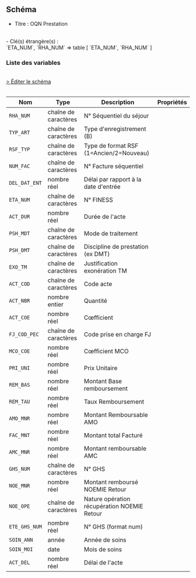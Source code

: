 ## Schéma

- Titre : OQN Prestation
<br />
- Clé(s) étrangère(s) : <br />
`ETA_NUM`, `RHA_NUM` => table <PreviewPage text="T_SSRaaB" link="/tables/T_SSRaaB" /> [ `ETA_NUM`, `RHA_NUM` ]<br />

### Liste des variables
<br />
<div>
    <a href="https://gitlab.com/healthdatahub/schema-snds/edit/master/schemas/PMSI/PMSI%20SSR/T_SSRaaFB.json"  
    arget="_blank" rel="noopener noreferrer">> Éditer le schéma</a>
    <OutboundLink />
</div>
<br />

Nom|Type|Description|Propriétés
-|-|-|-
`RHA_NUM`|chaîne de caractères|N° Séquentiel du séjour||
`TYP_ART`|chaîne de caractères|Type d&#x27;enregistrement (B)||
`RSF_TYP`|chaîne de caractères|Type de format RSF (1&#x3D;Ancien/2&#x3D;Nouveau)||
`NUM_FAC`|chaîne de caractères|N° Facture séquentiel||
`DEL_DAT_ENT`|nombre réel|Délai par rapport à la date d&#x27;entrée||
`ETA_NUM`|chaîne de caractères|N° FINESS||
`ACT_DUR`|nombre réel|Durée de l&#x27;acte||
`PSH_MDT`|chaîne de caractères|Mode de traitement||
`PSH_DMT`|chaîne de caractères|Discipline de prestation (ex DMT)||
`EXO_TM`|chaîne de caractères|Justification exonération TM||
`ACT_COD`|chaîne de caractères|Code acte||
`ACT_NBR`|nombre entier|Quantité||
`ACT_COE`|nombre réel|Cœfficient||
`FJ_COD_PEC`|chaîne de caractères|Code prise en charge FJ||
`MCO_COE`|nombre réel|Cœfficient MCO||
`PRI_UNI`|nombre réel|Prix Unitaire||
`REM_BAS`|nombre réel|Montant Base remboursement||
`REM_TAU`|nombre réel|Taux Remboursement||
`AMO_MNR`|nombre réel|Montant Remboursable AMO||
`FAC_MNT`|nombre réel|Montant total Facturé||
`AMC_MNR`|nombre réel|Montant remboursable AMC||
`GHS_NUM`|chaîne de caractères|N° GHS||
`NOE_MNR`|nombre réel|Montant remboursé NOEMIE Retour||
`NOE_OPE`|chaîne de caractères|Nature opération récupération NOEMIE Retour||
`ETE_GHS_NUM`|nombre réel|N° GHS (format num)||
`SOIN_ANN`|année|Année de soins||
`SOIN_MOI`|date|Mois de soins||
`ACT_DEL`|nombre réel|Délai de l&#x27;acte||

